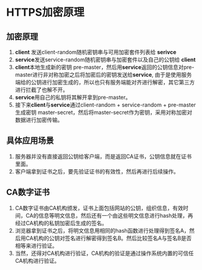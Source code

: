 # HTTPS加密原理

## 加密原理
1. **client** 发送client-random随机密钥串与可用加密套件列表给 **serivce**
2. **service**发送service-random随机密钥串与加密套件以及自己的公钥给 **client**
3. **client**本地生成新的密钥 pre-master，然后用**service**返回的公钥信息对pre-master进行非对称加密之后将加密后的密钥发送给**service**, 由于是使用服务端给的公钥进行加密生成的，所以也只有服务端能对齐进行解密，其它第三方进行拦截了也解不开。
4. **service**用自己的私钥将其解开拿到pre-master。
5. 接下来**client**与**service**通过client-random + service-random + pre-master 生成密钥 master-secret，然后将master-secret作为密钥，采用对称加密对数据进行加密传输。


## 具体应用场景
1. 服务器并没有直接返回公钥给客户端，而是返回CA证书，公钥信息就在证书里面。
2. 客户端拿到证书之后，要先验证证书的有效性，然后再进行后续操作。


## CA数字证书
1. CA数字证书由CA机构颁发，证书上面包括网站的公钥，组织信息，有效时间，CA的信息等明文信息，然后还有一个由这些明文信息进行hash处理，再经过CA机构的私钥加密后生成的签名。
2. 浏览器拿到证书之后，将明文信息用相同的hash函数进行处理得到签名A，然后用CA机构的公钥对签名进行解密得到签名B。然后比较签名A与签名B是否相等来进行验证。
3. 当然，还得对CA机构进行验证，CA机构的验证是通过操作系统内置的可信任CA机构进行验证。
